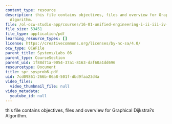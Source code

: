 ```yaml
---
content_type: resource
description: this file contains objectives, files and overview for Graphical Dijkstra?s
  Algorithm.
file: /ol-ocw-studio-app/courses/16-01-unified-engineering-i-ii-iii-iv-fall-2005-spring-2006/7cd09861266b06a8501fdbd9faa23d4a_spr_sysprob6.pdf
file_size: 53451
file_type: application/pdf
learning_resource_types: []
license: https://creativecommons.org/licenses/by-nc-sa/4.0/
ocw_type: OCWFile
parent_title: Systems/Labs 06
parent_type: CourseSection
parent_uid: 1f88d71a-9054-37a1-8163-daf60a1dd696
resourcetype: Document
title: spr_sysprob6.pdf
uid: 7cd09861-266b-06a8-501f-dbd9faa23d4a
video_files:
  video_thumbnail_file: null
video_metadata:
  youtube_id: null
---
```

this file contains objectives, files and overview for Graphical Dijkstra?s Algorithm.